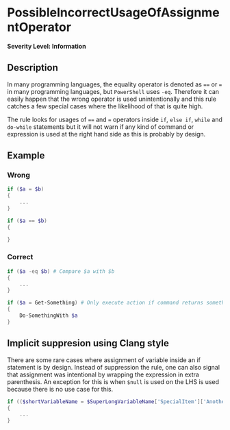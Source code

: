 # PossibleIncorrectUsageOfAssignmentOperator

**Severity Level: Information**

## Description

In many programming languages, the equality operator is denoted as `==` or `=` in many programming languages, but `PowerShell` uses `-eq`. Therefore it can easily happen that the wrong operator is used unintentionally and this rule catches a few special cases where the likelihood of that is quite high.

The rule looks for usages of `==` and `=` operators inside `if`, `else if`, `while` and `do-while` statements but it will not warn if any kind of command or expression is used at the right hand side as this is probably by design.

## Example

### Wrong

```` PowerShell
if ($a = $b)
{
    ...
}
````

```` PowerShell
if ($a == $b)
{

}
````

### Correct

```` PowerShell
if ($a -eq $b) # Compare $a with $b
{
    ...
}
````

```` PowerShell
if ($a = Get-Something) # Only execute action if command returns something and assign result to variable
{
    Do-SomethingWith $a
}
````

## Implicit suppresion using Clang style

There are some rare cases where assignment of variable inside an if statement is by design. Instead of suppression the rule, one can also signal that assignment was intentional by wrapping the expression in extra parenthesis. An exception for this is when `$null` is used on the LHS is used because there is no use case for this.

```` powershell
if (($shortVariableName = $SuperLongVariableName['SpecialItem']['AnotherItem']))
{
    ...
}
````
